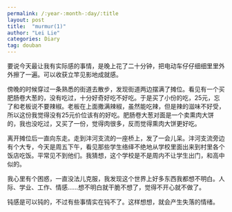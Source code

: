 ```yaml
---
permalink: /:year-:month-:day/:title
layout: post
title:  "murmur(1)"
author: "Lei Lie"
categories: Diary
tag: douban
---
```


要说今天最让我有实际感的事情，是晚上花了二十分钟，把电动车仔仔细细里里外外擦了一遍。可以收获立竿见影地成就感。

傍晚的时候穿过一条熟悉的街道去散步，发现街道两边摆满了摊位。看见有一个买肥肠卷大葱的，没有吃过，十分好奇好吃不好吃。于是买了小份的吃，25元，忘了和老板说不要辣椒。老板在上面撒满辣椒，虽然能吃辣，但是辣的滋味不好受，所以这份我觉得没有25元价位该有的好吃。肥肠卷大葱对面是一个卖熏肉大饼的，我也没吃过，又买了一份，觉得肉很多，反而觉得熏肉大饼更好吃。

离开摊位后一直向东走。走到沣河支流的一座桥上，发了一会儿呆。沣河支流旁边有个大专，今天是周五下午，看见那些学生络绎不绝地从学校里面出来到村里各个饭店吃饭。平常见不到他们。我猜想，这个学校是不是周内不让学生出门，和高中似的。

我心里有个困惑，一直没法儿克服，我发现这个世界上好多东西我都想不明白。人际、学业、工作、情感……想不明白就干脆不想了，觉得不开心就不做了。

钝感是可以钝的，不过有些事情实在钝不了。这样想想，就会产生失落的情绪。